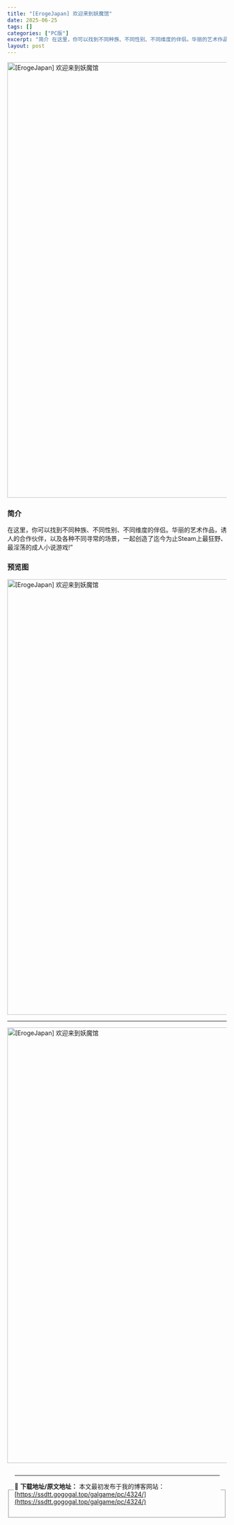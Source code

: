 ```yaml
---
title: "[ErogeJapan] 欢迎来到妖魔馆"
date: 2025-06-25
tags: []
categories: ["PC版"]
excerpt: "简介 在这里，你可以找到不同种族、不同性别、不同维度的伴侣。华丽的艺术作品，诱人的合作伙伴，以及各种不同寻常的场景，一起创造了迄今为止Steam上最狂野、最淫荡的成人小说游戏!” 预览图 资源下载点进按钮进入下载页面查看下载地址 资源免费下载地址 下载地址 说明: 油猴下载教程 磁力下载推荐使用qB&hellip;"
layout: post
---
```



<p><img decoding="async"   src="https://ssdtt.gogogal.top/wp-content/uploads/2025/06/4acf0-00.webp" loading="lazy" alt="[ErogeJapan] 欢迎来到妖魔馆" style="display: block; margin-left: auto; margin-right: auto; width: 1000px;" /></p>
<div>
<h3>简介</h3>
</p></div>
<p>在这里，你可以找到不同种族、不同性别、不同维度的伴侣。华丽的艺术作品，诱人的合作伙伴，以及各种不同寻常的场景，一起创造了迄今为止Steam上最狂野、最淫荡的成人小说游戏!”</p>
<h3>预览图</h3>
<p><img decoding="async"   src="https://ssdtt.gogogal.top/wp-content/uploads/2025/06/e1b4b-01.webp" loading="lazy" alt="[ErogeJapan] 欢迎来到妖魔馆" style="display: block; margin-left: auto; margin-right: auto; width: 1000px;" /></p>
<hr />
<p><img decoding="async"   src="https://ssdtt.gogogal.top/wp-content/uploads/2025/06/6a2d4-02.webp" loading="lazy" alt="[ErogeJapan] 欢迎来到妖魔馆" style="display: block; margin-left: auto; margin-right: auto; width: 1000px;" /></p>
<div></div>
<fieldset>
<legend>


---
📖 **下载地址/原文地址：** 本文最初发布于我的博客网站：[https://ssdtt.gogogal.top/galgame/pc/4324/](https://ssdtt.gogogal.top/galgame/pc/4324/)
